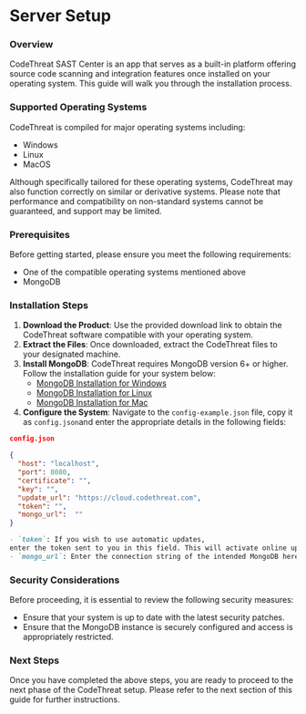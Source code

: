 # Server Setup

### Overview

CodeThreat SAST Center is an app that serves as a built-in platform offering source code scanning and integration features once installed on your operating system. This guide will walk you through the installation process.

### Supported Operating Systems

CodeThreat is compiled for major operating systems including:

* Windows
* Linux
* MacOS

Although specifically tailored for these operating systems, CodeThreat may also function correctly on similar or derivative systems. Please note that performance and compatibility on non-standard systems cannot be guaranteed, and support may be limited.

### Prerequisites

Before getting started, please ensure you meet the following requirements:

* One of the compatible operating systems mentioned above
* MongoDB

### Installation Steps

1. **Download the Product**: Use the provided download link to obtain the CodeThreat software compatible with your operating system.
2. **Extract the Files**: Once downloaded, extract the CodeThreat files to your designated machine.
3. **Install MongoDB**: CodeThreat requires MongoDB version 6+ or higher. Follow the installation guide for your system below:&#x20;
   * [MongoDB Installation for Windows](https://www.mongodb.com/docs/manual/tutorial/install-mongodb-on-windows/)
   * [MongoDB Installation for Linux](https://www.mongodb.com/docs/manual/administration/install-on-linux/)
   * [MongoDB Installation for Mac](https://www.mongodb.com/docs/manual/tutorial/install-mongodb-on-os-x/)
4. **Configure the System**: Navigate to the `config-example.json` file, copy it as  `config.json`and enter the appropriate details in the following fields:



```json
config.json

{
  "host": "localhost",
  "port": 8080,
  "certificate": "",
  "key": "",
  "update_url": "https://cloud.codethreat.com",
  "token": "",
  "mongo_url":  ""
}
```

```markdown
- `token`: If you wish to use automatic updates,
enter the token sent to you in this field. This will activate online updates.
- `mongo_url`: Enter the connection string of the intended MongoDB here.
```

### Security Considerations

Before proceeding, it is essential to review the following security measures:

* Ensure that your system is up to date with the latest security patches.
* Ensure that the MongoDB instance is securely configured and access is appropriately restricted.

### Next Steps

Once you have completed the above steps, you are ready to proceed to the next phase of the CodeThreat setup. Please refer to the next section of this guide for further instructions.

